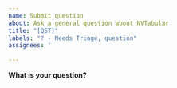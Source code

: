 ```yaml
---
name: Submit question
about: Ask a general question about NVTabular
title: "[QST]"
labels: "? - Needs Triage, question"
assignees: ''

---
```


**What is your question?**
